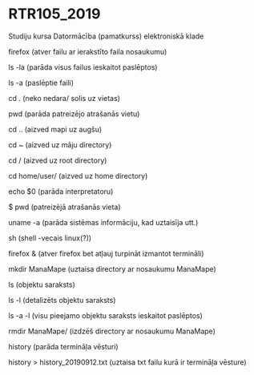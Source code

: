 # RTR105_2019
Studiju kursa Datormācība (pamatkurss) elektroniskā klade


firefox     (atver failu ar ierakstīto faila nosaukumu)

ls -la      (parāda visus failus ieskaitot paslēptos)

ls -a       (paslēptie faili)

cd .        (neko nedara/ solis uz vietas)

pwd         (parāda patreizējo atrašanās vietu)

cd ..       (aizved mapi uz augšu)

cd ~        (aizved uz māju directory)

cd /        (aizved uz root directory)

cd home/user/       (aizved uz home directory)

echo $0     (parāda interpretatoru)

$ pwd       (patreizējā atrašanās vieta)

uname -a            (parāda sistēmas informāciju, kad uztaisīja utt.)

sh                  (shell -vecais linux(?))

firefox &           (atver firefox bet atļauj turpināt izmantot termināli)

mkdir ManaMape      (uztaisa directory ar nosaukumu ManaMape)

ls                  (objektu saraksts)

ls -l               (detalizēts objektu saraksts)

ls -a -l            (visu pieejamo objektu saraksts ieskaitot paslēptos)

rmdir ManaMape/     (izdzēš directory ar nosaukumu ManaMape)

history             (parāda termināļa vēsturi)

history > history_20190912.txt      (uztaisa txt failu kurā ir termināļa vēsture)
